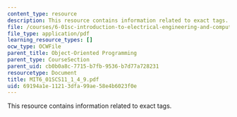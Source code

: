```yaml
---
content_type: resource
description: This resource contains information related to exact tags.
file: /courses/6-01sc-introduction-to-electrical-engineering-and-computer-science-i-spring-2011/69194a1e11213dfa99ae58e4b6023f0e_MIT6_01SCS11_1_4_9.pdf
file_type: application/pdf
learning_resource_types: []
ocw_type: OCWFile
parent_title: Object-Oriented Programming
parent_type: CourseSection
parent_uid: cb0b0a8c-7715-b7fb-9536-b7d77a728231
resourcetype: Document
title: MIT6_01SCS11_1_4_9.pdf
uid: 69194a1e-1121-3dfa-99ae-58e4b6023f0e
---
```

This resource contains information related to exact tags.

